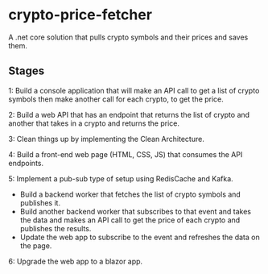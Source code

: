 # crypto-price-fetcher
A .net core solution that pulls crypto symbols and their prices and saves them.

## Stages

1: Build a console application that will make an API call to get a list of crypto symbols then make another call for each crypto, to get the price.  

2: Build a web API that has an endpoint that returns the list of crypto and another that takes in a crypto and returns the price.  

3: Clean things up by implementing the Clean Architecture.  

4: Build a front-end web page (HTML, CSS, JS) that consumes the API endpoints.  

5: Implement a pub-sub type of setup using RedisCache and Kafka.
* Build a backend worker that fetches the list of crypto symbols and publishes it.  
* Build another backend worker that subscribes to that event and takes the data and makes an API call to get the price of each crypto and publishes the results.  
* Update the web app to subscribe to the event and refreshes the data on the page.  

6: Upgrade the web app to a blazor app.
